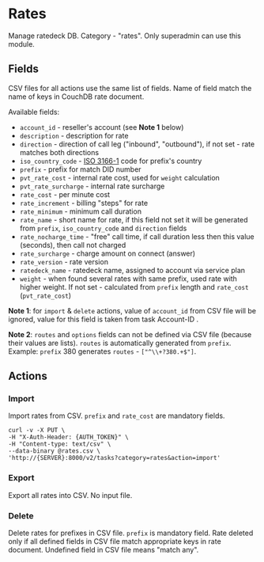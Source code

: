 # Rates

Manage ratedeck DB.
Category - "rates".
Only superadmin can use this module.

## Fields

CSV files for all actions use the same list of fields. Name of field match the name of keys in CouchDB rate document.

Available fields:
* `account_id` - reseller's account (see **Note 1** below)
* `description` - description for rate
* `direction` - direction of call leg ("inbound", "outbound"), if not set - rate matches both directions
* `iso_country_code` - [ISO 3166-1](https://en.wikipedia.org/wiki/ISO_3166-1#Officially_assigned_code_elements) code for prefix's country
* `prefix` - prefix for match DID number
* `pvt_rate_cost` - internal rate cost, used for `weight` calculation
* `pvt_rate_surcharge` - internal rate surcharge
* `rate_cost` - per minute cost
* `rate_increment` - billing "steps" for rate
* `rate_minimum` - minimum call duration
* `rate_name` - short name for rate, if this field not set it will be generated from `prefix`, `iso_country_code` and `direction` fields
* `rate_nocharge_time` - "free" call time, if call duration less then this value (seconds), then call not charged
* `rate_surcharge` - charge amount on connect (answer)
* `rate_version` - rate version
* `ratedeck_name` -  ratedeck name, assigned to account via service plan
* `weight` - when found several rates with same prefix, used rate with higher weight. If not set - calculated from `prefix` length and `rate_cost` (`pvt_rate_cost`)

**Note 1**: for `import` & `delete` actions, value of `account_id` from CSV file will be ignored, value for this field is taken from task Account-ID .

**Note 2**: `routes` and `options` fields can not be defined via CSV file (because their values are lists).
`routes` is automatically generated from `prefix`. Example: `prefix` 380 generates `routes` - `["^\\+?380.+$"]`.

## Actions

### Import

Import rates from CSV.
`prefix` and `rate_cost` are mandatory fields.

```shell
curl -v -X PUT \
-H "X-Auth-Header: {AUTH_TOKEN}" \
-H "Content-type: text/csv" \
--data-binary @rates.csv \
'http://{SERVER}:8000/v2/tasks?category=rates&action=import'
```

### Export

Export all rates into CSV.
No input file.

### Delete

Delete rates for prefixes in CSV file.
`prefix` is mandatory field.
Rate deleted only if all defined fields in CSV file match appropriate keys in rate document. Undefined field in CSV file means "match any".
